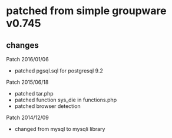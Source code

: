 patched from simple groupware v0.745
==================================

changes
-------

Patch 2016/01/06
- patched pgsql.sql for postgresql 9.2

Patch 2015/06/18
- patched tar.php
- patched function sys_die in functions.php
- patched browser detection

Patch 2014/12/09
- changed from mysql to mysqli library



